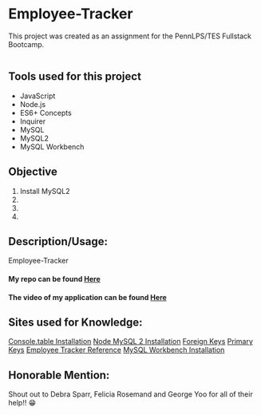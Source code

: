 # Employee-Tracker


This project was created as an assignment for the PennLPS/TES Fullstack Bootcamp.

<img src= "">


## Tools used for this project
- JavaScript
- Node.js
- ES6+ Concepts
- Inquirer
- MySQL
- MySQL2
- MySQL Workbench


## Objective
1.	Install MySQL2
2.	
3. 
4. 


## Description/Usage: 
Employee-Tracker


#### My repo can be found [Here](https://github.com/bmralph87/Employee-Tracker)

#### The video of my application can be found [Here]()


## Sites used for Knowledge:

[Console.table Installation](https://www.npmjs.com/package/console.table)
[Node MySQL 2 Installation](https://www.npmjs.com/package/mysql2)
[Foreign Keys](https://www.w3schools.com/sql/sql_foreignkey.asp)
[Primary Keys](https://www.w3schools.com/sql/sql_primarykey.ASP)
[Employee Tracker Reference](https://github.com/dsparr1010/Emp-Tacker)
[MySQL Workbench Installation](https://dev.mysql.com/downloads/workbench/)


## Honorable Mention:

Shout out to Debra Sparr, Felicia Rosemand and George Yoo for all of their help!! 😁
